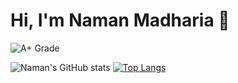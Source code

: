 # Hi, I'm Naman Madharia 👋

![A+ Grade](https://img.shields.io/badge/GitHub%20Grade-A%2B-brightgreen?style=for-the-badge&logo=github)


![Naman's GitHub stats](https://github-readme-stats.vercel.app/api?username=nbmadharia&show_icons=true&theme=radical&hide_rank=true)
[![Top Langs](https://github-readme-stats.vercel.app/api/top-langs/?username=nbmadharia&layout=compact&theme=radical&hide=jupyter%20notebook)](https://github.com/nbmadharia)
